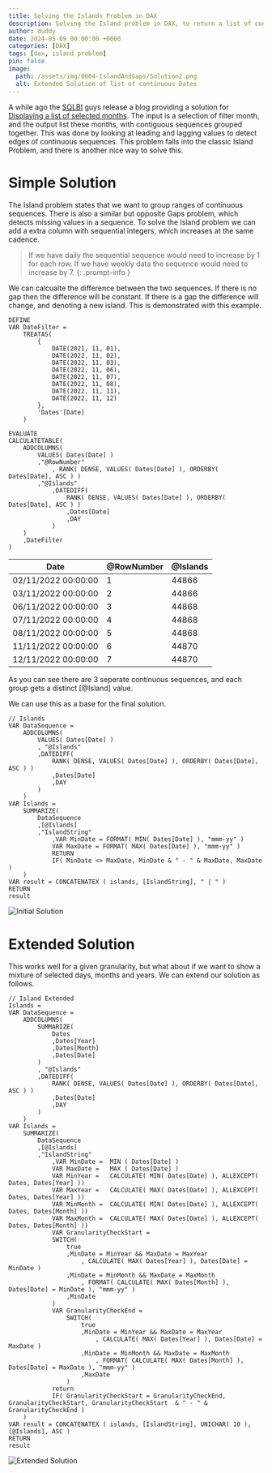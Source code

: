 ```yaml
---
title: Solving the Islands Problem in DAX
description: Solving the Island problem in DAX, to return a list of continuous Dates
author: duddy
date: 2024-05-09 00:00:00 +0000
categories: [DAX]
tags: [dax, island problem]
pin: false
image:
  path: /assets/img/0004-IslandAndGaps/Solution2.png
  alt: Extended Solution of list of continuous Dates
---
```


A while ago the [SQLBI](https://www.sqlbi.com/) guys release a blog providing a solution for [Displaying a list of selected months](https://www.sqlbi.com/blog/alberto/2018/12/20/displaying-a-list-of-selected-months/). The input is a selection of filter month, and the output list these months, with contiguous sequences grouped together. This was done by looking at leading and lagging values to detect edges of continuous sequences. This problem falls into the classic Island Problem, and there is another nice way to solve this.

# Simple Solution
The Island problem states that we want to group ranges of continuous sequences. There is also a similar but opposite Gaps problem, which detects missing values in a sequence. To solve the Island problem we can add a extra column with sequential integers, which increases at the same cadence. 

> If we have daily the sequential sequence would need to increase by 1 for each row. If we have weekly data the sequence would need to increase by 7. 
{: .prompt-info }

We can calcualte the difference between the two sequences. If there is no gap then the difference will be constant. If there is a gap the difference will change, and denoting a new island. This is demonstrated with this example.

```dax
DEFINE 
VAR DateFilter = 
	TREATAS(
		{
			DATE(2021, 11, 01),
			DATE(2022, 11, 02),
			DATE(2022, 11, 03),
			DATE(2022, 11, 06),
			DATE(2022, 11, 07),
			DATE(2022, 11, 08),
			DATE(2022, 11, 11),
			DATE(2022, 11, 12)	
		},
		'Dates'[Date]
	)

EVALUATE
CALCULATETABLE(
	ADDCOLUMNS(
		VALUES( Dates[Date] )
		,"@RowNumber"
			, RANK( DENSE, VALUES( Dates[Date] ), ORDERBY( Dates[Date], ASC ) )
		,"@Islands"
			,DATEDIFF(
				RANK( DENSE, VALUES( Dates[Date] ), ORDERBY( Dates[Date], ASC ) )
				,Dates[Date]
				,DAY 
			)
	)
	,DateFilter
)
```

| Date                | @RowNumber | @Islands |
| ------------------- | ---------- | -------- |
| 02/11/2022 00:00:00 | 1          | 44866    |
| 03/11/2022 00:00:00 | 2          | 44866    |
| 06/11/2022 00:00:00 | 3          | 44868    |
| 07/11/2022 00:00:00 | 4          | 44868    |
| 08/11/2022 00:00:00 | 5          | 44868    |
| 11/11/2022 00:00:00 | 6          | 44870    |
| 12/11/2022 00:00:00 | 7          | 44870    |

As you can see there are 3 seperate continuous sequences, and each group gets a distinct [@Island] value. 

We can use this as a base for the final solution. 

```dax
// Islands
VAR DataSequence = 
	ADDCOLUMNS(
		VALUES( Dates[Date] )
		, "@Islands"
		,DATEDIFF(
			RANK( DENSE, VALUES( Dates[Date] ), ORDERBY( Dates[Date], ASC ) )
			,Dates[Date]
			,DAY 
		)
	)
VAR Islands =	
	SUMMARIZE(
		DataSequence
		,[@Islands]
		,"IslandString"
			,VAR MinDate = FORMAT( MIN( Dates[Date] ), "mmm-yy" )
			VAR MaxDate = FORMAT( MAX( Dates[Date] ), "mmm-yy" )
			RETURN
			IF( MinDate <> MaxDate, MinDate & " - " & MaxDate, MaxDate )
	)
VAR result = CONCATENATEX ( islands, [IslandString], " | " )
RETURN
result
```
![Initial Solution](/assets/img/0004-IslandAndGaps/Solution1.png)

# Extended Solution
This works well for a given granularity, but what about if we want to show a mixture of selected days, months and years. We can extend our solution as follows.

```dax
// Island Extended
Islands = 
VAR DataSequence = 
	ADDCOLUMNS(
		SUMMARIZE(
			Dates
			,Dates[Year]
			,Dates[Month]
			,Dates[Date]
		)
		, "@Islands"
		,DATEDIFF(
			RANK( DENSE, VALUES( Dates[Date] ), ORDERBY( Dates[Date], ASC ) )
			,Dates[Date]
			,DAY 
		)
	)
VAR Islands =	
	SUMMARIZE(
		DataSequence
		,[@Islands]
		,"IslandString"
			,VAR MinDate =  MIN ( Dates[Date] )
			VAR MaxDate =   MAX ( Dates[Date] )
			VAR MinYear = 	CALCULATE( MIN( Dates[Date] ), ALLEXCEPT( Dates, Dates[Year] ))
			VAR MaxYear = 	CALCULATE( MAX( Dates[Date] ), ALLEXCEPT( Dates, Dates[Year] ))
			VAR MinMonth =  CALCULATE( MIN( Dates[Date] ), ALLEXCEPT( Dates, Dates[Month] ))
			VAR MaxMonth =  CALCULATE( MAX( Dates[Date] ), ALLEXCEPT( Dates, Dates[Month] ))
			VAR GranularityCheckStart = 
			SWITCH(
				true
				,MinDate = MinYear && MaxDate = MaxYear
					, CALCULATE( MAX( Dates[Year] ), Dates[Date] = MinDate )
				,MinDate = MinMonth && MaxDate = MaxMonth
					, FORMAT( CALCULATE( MAX( Dates[Month] ), Dates[Date] = MinDate ), "mmm-yy" )
				,MinDate
			)
			VAR GranularityCheckEnd = 
				SWITCH(
					true
					,MinDate = MinYear && MaxDate = MaxYear
						, CALCULATE( MAX( Dates[Year] ), Dates[Date] = MaxDate )
					,MinDate = MinMonth && MaxDate = MaxMonth
						, FORMAT( CALCULATE( MAX( Dates[Month] ), Dates[Date] = MaxDate ), "mmm-yy" )
					,MaxDate
				)
			return
			IF( GranularityCheckStart = GranularityCheckEnd, GranularityCheckStart, GranularityCheckStart  & " - " & GranularityCheckEnd )
	)
VAR result = CONCATENATEX ( islands, [IslandString], UNICHAR( 10 ), [@Islands], ASC )
RETURN
result
```

![Extended Solution](/assets/img/0004-IslandAndGaps/Solution2.png)